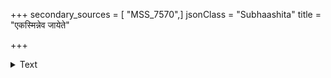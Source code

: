 +++
secondary_sources = [ "MSS_7570",]
jsonClass = "Subhaashita"
title = "एकस्मिन्नेव जायेते"

+++

<details><summary>Text</summary>

एकस्मिन्नेव जायेते कुले क्लीबमहारथौ।  
फलाफलवती शाखे यथैकस्मिन् वनस्पतौ॥
</details>
